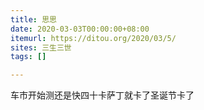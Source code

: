 ```yaml
---
title: 思思
date: 2020-03-03T00:00:00+08:00
itemurl: https://ditou.org/2020/03/5/
sites: 三生三世
tags: []

---
```

车市开始测还是快四十卡萨丁就卡了圣诞节卡了